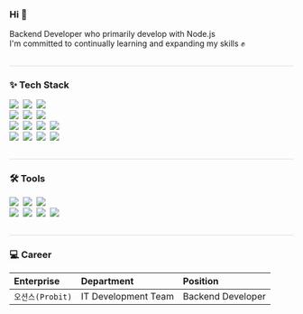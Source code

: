 
<!-- <h1 align="left"">Overview Hee </h1> -->
<div align= "left"> 
<!--     <h2 style="border-bottom: 1px solid #d8dee4; color: #282d33;"> </h2>   -->
<!--내용 부분-->
<h3> Hi 👋</h3>
Backend Developer who primarily develop with Node.js<br>
I'm committed to continually learning and expanding my skills ✊
</div>
<h2 style="border-bottom: 1px solid #d8dee4; color: #282d33;"> </h2>
<h3 align="left">✨ Tech Stack </h3>
<div align="left">
    <img src="https://img.shields.io/badge/Node.js-339933?style=flat&logo=Node.js&logoColor=white" />&nbsp
    <img src="https://img.shields.io/badge/typescript-3178C6?style=flat&logo=typescript&logoColor=white" />&nbsp
    <img src="https://img.shields.io/badge/javascript-F7DF1E.svg?style=flat&logo=javascript&logoColor=20232a" />&nbsp
</div>

<div align="left"">
    <img src="https://img.shields.io/badge/Express-000000?style=flat&logo=Express&logoColor=white" />&nbsp
    <img src="https://img.shields.io/badge/NestJS-E0234E?style=flat&logo=NestJS&logoColor=white" />&nbsp
    <img src="https://img.shields.io/badge/Prisma-2D3748?style=flat&logo=Prisma&logoColor=white" />&nbsp
</div>

<div align="left"">
    <img src="https://img.shields.io/badge/PostgreSQL-4169E1?style=flat&logo=PostgreSQL&logoColor=white" />&nbsp
    <img src="https://img.shields.io/badge/MySQL-4479A1?style=flat&logo=MySQL&logoColor=white" />&nbsp
    <img src="https://img.shields.io/badge/MariaDB-003545?style=flat&logo=MariaDB&logoColor=white" />&nbsp
    <img src="https://img.shields.io/badge/Redis-DC382D?style=flat&logo=Redis&logoColor=white" />&nbsp
</div>

<div align="left"">
    <img src="https://img.shields.io/badge/Docker-2496ED?style=flat&logo=Docker&logoColor=white"/>&nbsp
    <img src="https://img.shields.io/badge/Amazon S3-569A31?style=flat&logo=Amazon S3&logoColor=white"/>&nbsp
    <img src="https://img.shields.io/badge/Amazon RDS-527FFF?style=flat&logo=Amazon RDS&logoColor=white"/>&nbsp
    <img src="https://img.shields.io/badge/Amazon EC2-FF9900?style=flat&logo=Amazon EC2&logoColor=white"/>&nbsp
</div>
<h2 style="border-bottom: 1px solid #d8dee4; color: #282d33;"> </h2>  
<h3 align="left"">🛠 Tools </h3>
<div align="left"">
    <img src="https://img.shields.io/badge/git-F05033.svg?style=flat&logo=git&logoColor=white" />&nbsp
    <img src="https://img.shields.io/badge/github-181717.svg?style=flat&logo=github&logoColor=white" />&nbsp
    <img src="https://img.shields.io/badge/VSCode-2C2C32.svg?style=flat&logo=visual-studio-code&logoColor=22ABF3" />&nbsp
</div>

<div align="left"">
    <img src="https://img.shields.io/badge/Jira-0052CC.svg?style=flat&logo=Jira&logoColor=white" />&nbsp
    <img src="https://img.shields.io/badge/slack-4A154B.svg?style=flat&logo=slack&logoColor=white" />&nbsp
    <img src="https://img.shields.io/badge/Notion-F3F3F3.svg?style=flat&logo=notion&logoColor=black" />&nbsp
    <img src="https://img.shields.io/badge/figma-F24E1E.svg?style=flat&logo=figma&logoColor=white" />&nbsp
</div>
<h2 style="border-bottom: 1px solid #d8dee4; color: #282d33;"> </h2>  
<h3 align="left"> 💻 Career </h3>
<div align="left"">
    
| Enterprise       |Department           |Position                  |
| :------------    |:--------------------|:---------------------------- |
| `오션스(Probit)`   |IT Development Team  |Backend Developer |

</div>

<!--
**rugaheedori/rugaheedori** is a ✨ _special_ ✨ repository because its `README.md` (this file) appears on your GitHub profile.

Here are some ideas to get you started:

- 🔭 I’m currently working on ...
- 🌱 I’m currently learning ...
- 👯 I’m looking to collaborate on ...
- 🤔 I’m looking for help with ...
- 💬 Ask me about ...
- 📫 How to reach me: ...
- 😄 Pronouns: ...
- ⚡ Fun fact: ...
-->
